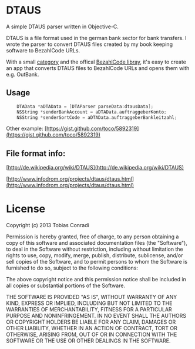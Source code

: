 DTAUS
=====

A simple DTAUS parser written in Objective-C.

DTAUS is a file format used in the german bank sector for bank transfers.
I wrote the parser to convert DTAUS files created by my book keeping software to BezahlCode URLs.

With a small [category](https://gist.github.com/toco/5892319) and the offical [BezahlCode libray](http://www.bezahlcode.de/informationen/), it's easy to create an app that converts DTAUS files to BezahlCode URLs and opens them with e.g. OutBank.


Usage
-----

```objective-c
    DTAData *aDTAData = [DTAParser parseData:dtausData];
    NSString *senderBankAccount = aDTAData.auftraggeberKonto;
    NSString *senderSortCode = aDTAData.auftraggeberBankleitzahl;	
```

Other example: [https://gist.github.com/toco/5892319](https://gist.github.com/toco/5892319)

File format info:
-----------------
[http://de.wikipedia.org/wiki/DTAUS](http://de.wikipedia.org/wiki/DTAUS)

[http://www.infodrom.org/projects/dtaus/dtaus.html](http://www.infodrom.org/projects/dtaus/dtaus.html)

License
=======

Copyright (c) 2013 Tobias Conradi

Permission is hereby granted, free of charge, to any person obtaining a copy
of this software and associated documentation files (the "Software"), to deal
in the Software without restriction, including without limitation the rights
to use, copy, modify, merge, publish, distribute, sublicense, and/or sell
copies of the Software, and to permit persons to whom the Software is
furnished to do so, subject to the following conditions:

The above copyright notice and this permission notice shall be included in
all copies or substantial portions of the Software.

THE SOFTWARE IS PROVIDED "AS IS", WITHOUT WARRANTY OF ANY KIND, EXPRESS OR
IMPLIED, INCLUDING BUT NOT LIMITED TO THE WARRANTIES OF MERCHANTABILITY,
FITNESS FOR A PARTICULAR PURPOSE AND NONINFRINGEMENT. IN NO EVENT SHALL THE
AUTHORS OR COPYRIGHT HOLDERS BE LIABLE FOR ANY CLAIM, DAMAGES OR OTHER
LIABILITY, WHETHER IN AN ACTION OF CONTRACT, TORT OR OTHERWISE, ARISING FROM,
OUT OF OR IN CONNECTION WITH THE SOFTWARE OR THE USE OR OTHER DEALINGS IN
THE SOFTWARE.